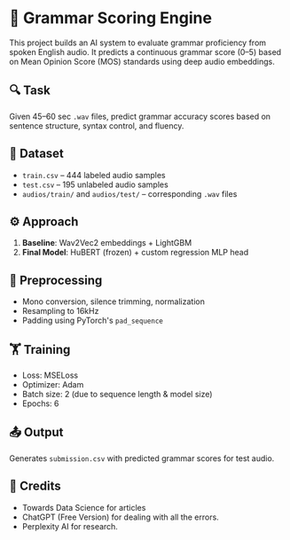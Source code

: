 # 🧠 Grammar Scoring Engine

This project builds an AI system to evaluate grammar proficiency from spoken English audio. It predicts a continuous grammar score (0–5) based on Mean Opinion Score (MOS) standards using deep audio embeddings.

## 🔍 Task
Given 45–60 sec `.wav` files, predict grammar accuracy scores based on sentence structure, syntax control, and fluency.

## 📁 Dataset
- `train.csv` – 444 labeled audio samples
- `test.csv` – 195 unlabeled audio samples
- `audios/train/` and `audios/test/` – corresponding `.wav` files

## ⚙️ Approach
1. **Baseline**: Wav2Vec2 embeddings + LightGBM  
2. **Final Model**: HuBERT (frozen) + custom regression MLP head

## 🧹 Preprocessing
- Mono conversion, silence trimming, normalization
- Resampling to 16kHz
- Padding using PyTorch's `pad_sequence`

## 🏋️ Training
- Loss: MSELoss  
- Optimizer: Adam  
- Batch size: 2 (due to sequence length & model size)  
- Epochs: 6

## 📤 Output
Generates `submission.csv` with predicted grammar scores for test audio.

## 🙏 Credits
- Towards Data Science for articles
- ChatGPT (Free Version) for dealing with all the errors.
- Perplexity AI for research.
